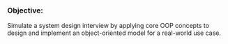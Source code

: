 ### Objective:
Simulate a system design interview by applying core OOP concepts to design and implement an object-oriented 
model for a real-world use case.
